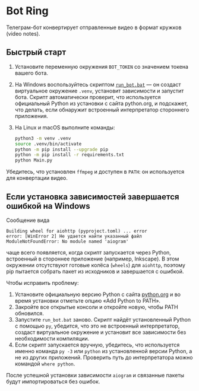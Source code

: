 # Bot Ring

Телеграм-бот конвертирует отправленные видео в формат кружков (video notes).

## Быстрый старт

1. Установите переменную окружения `BOT_TOKEN` со значением токена вашего бота.
2. На Windows воспользуйтесь скриптом [`run_bot.bat`](run_bot.bat) — он создаст виртуальное окружение `.venv`,
   установит зависимости и запустит бота. Скрипт автоматически проверит, что используется официальный Python
   из установки с сайта python.org, и подскажет, что делать, если обнаружит встроенный интерпретатор стороннего
   приложения.
3. На Linux и macOS выполните команды:

   ```bash
   python3 -m venv .venv
   source .venv/bin/activate
   python -m pip install --upgrade pip
   python -m pip install -r requirements.txt
   python Main.py
   ```

Убедитесь, что установлен `ffmpeg` и доступен в `PATH`: он используется для конвертации видео.

## Если установка зависимостей завершается ошибкой на Windows

Сообщение вида

```
Building wheel for aiohttp (pyproject.toml) ... error
error: [WinError 2] Не удается найти указанный файл
ModuleNotFoundError: No module named 'aiogram'
```

чаще всего появляется, когда скрипт запускается через Python, встроенный в стороннее приложение
(например, Inkscape). В этом окружении отсутствуют готовые колёса (`wheels`) для `aiohttp`, поэтому
pip пытается собрать пакет из исходников и завершается с ошибкой.

Чтобы исправить проблему:

1. Установите официальную версию Python с сайта [python.org](https://www.python.org/downloads/) и во
   время установки отметьте опцию «Add Python to PATH».
2. Закройте все открытые консоли и откройте новую, чтобы PATH обновился.
3. Запустите `run_bot.bat` заново. Скрипт найдёт установленный Python с помощью `py`, убедится, что это не
   встроенный интерпретатор, создаст виртуальное окружение и установит все зависимости без необходимости
   компиляции.
4. Если скрипт запускается вручную, убедитесь, что используется именно команда `py -3` или `python`
   из установленной версии Python, а не из других приложений. Проверить путь до интерпретатора можно
   командой `where python`.

После успешной установки зависимости `aiogram` и связанные пакеты будут импортироваться без ошибок.
